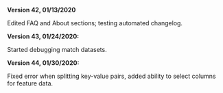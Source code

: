 __Version 42, 01/13/2020__

Edited FAQ and About sections; testing automated changelog.

__Version 43, 01/24/2020:__

Started debugging match datasets.


__Version 44, 01/30/2020:__

Fixed error when splitting key-value pairs, added ability to select columns for feature data.


